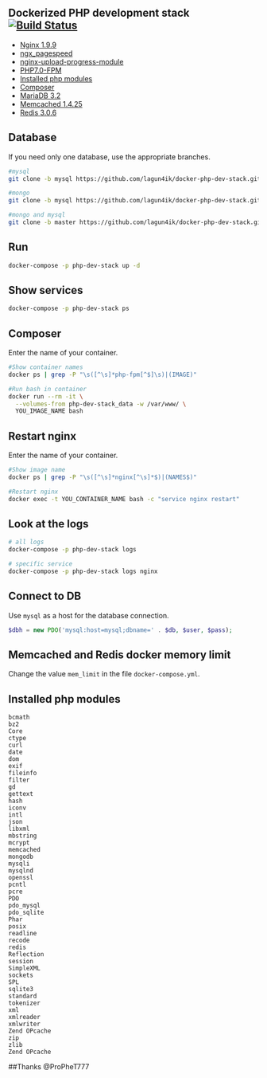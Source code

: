 Dockerized PHP development stack [![Build Status](https://travis-ci.org/lagun4ik/docker-php-dev-stack.svg)](https://travis-ci.org/lagun4ik/docker-php-dev-stack)
--------------------------

* [Nginx 1.9.9](http://nginx.org/)
 * [ngx_pagespeed](https://github.com/pagespeed/ngx_pagespeed)
 * [nginx-upload-progress-module](https://github.com/masterzen/nginx-upload-progress-module)
* [PHP7.0-FPM](http://php-fpm.org/)
 * [Installed php modules](#installed-php-modules)
 * [Composer](https://getcomposer.org/)
* [MariaDB 3.2](https://mariadb.org/)
* [Memcached 1.4.25](http://memcached.org/)
* [Redis 3.0.6](http://redis.io/)

## Database

If you need only one database, use the appropriate branches.
```bash
#mysql
git clone -b mysql https://github.com/lagun4ik/docker-php-dev-stack.git

#mongo
git clone -b mysql https://github.com/lagun4ik/docker-php-dev-stack.git

#mongo and mysql
git clone -b master https://github.com/lagun4ik/docker-php-dev-stack.git
```

## Run

```bash
docker-compose -p php-dev-stack up -d
```

## Show services

```bash
docker-compose -p php-dev-stack ps
```

## Composer

Enter the name of your container.

```bash
#Show container names
docker ps | grep -P "\s([^\s]*php-fpm[^$]\s)|(IMAGE)"

#Run bash in container
docker run --rm -it \
  --volumes-from php-dev-stack_data -w /var/www/ \
  YOU_IMAGE_NAME bash
```


## Restart nginx

Enter the name of your container.

```bash
#Show image name
docker ps | grep -P "\s([^\s]*nginx[^\s]*$)|(NAMES$)"

#Restart nginx
docker exec -t YOU_CONTAINER_NAME bash -c "service nginx restart"
```

## Look at the logs

```bash
# all logs
docker-compose -p php-dev-stack logs

# specific service
docker-compose -p php-dev-stack logs nginx
```

## Connect to DB
Use `mysql` as a host for the database connection.
```php
$dbh = new PDO('mysql:host=mysql;dbname=' . $db, $user, $pass);
```

## Memcached and Redis docker memory limit

Change the value `mem_limit` in the file `docker-compose.yml`.

## Installed php modules
```
bcmath
bz2
Core
ctype
curl
date
dom
exif
fileinfo
filter
gd
gettext
hash
iconv
intl
json
libxml
mbstring
mcrypt
memcached
mongodb
mysqli
mysqlnd
openssl
pcntl
pcre
PDO
pdo_mysql
pdo_sqlite
Phar
posix
readline
recode
redis
Reflection
session
SimpleXML
sockets
SPL
sqlite3
standard
tokenizer
xml
xmlreader
xmlwriter
Zend OPcache
zip
zlib
Zend OPcache
```

##Thanks
@ProPheT777

